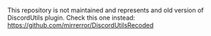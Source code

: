 This repository is not maintained and represents and old version of DiscordUtils plugin. Check this one instead: https://github.com/mirrerror/DiscordUtilsRecoded
